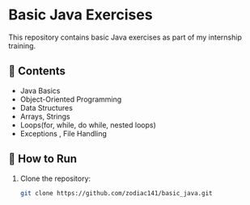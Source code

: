 # Basic Java Exercises

This repository contains basic Java exercises as part of my internship training.

## 📌 Contents
- Java Basics
- Object-Oriented Programming
- Data Structures
- Arrays, Strings
- Loops(for, while, do while, nested loops)
- Exceptions , File Handling

## 🚀 How to Run
1. Clone the repository:
   ```sh
   git clone https://github.com/zodiac141/basic_java.git
